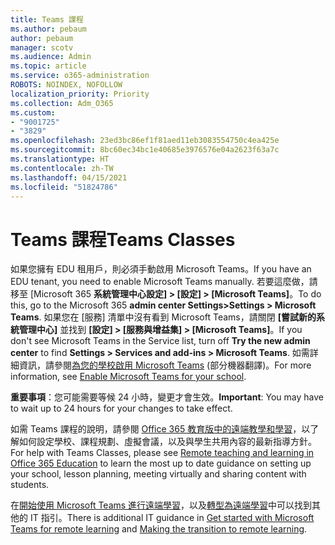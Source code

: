 ```yaml
---
title: Teams 課程
ms.author: pebaum
author: pebaum
manager: scotv
ms.audience: Admin
ms.topic: article
ms.service: o365-administration
ROBOTS: NOINDEX, NOFOLLOW
localization_priority: Priority
ms.collection: Adm_O365
ms.custom:
- "9001725"
- "3829"
ms.openlocfilehash: 23ed3bc86ef1f81aed11eb3083554750c4ea425e
ms.sourcegitcommit: 8bc60ec34bc1e40685e3976576e04a2623f63a7c
ms.translationtype: HT
ms.contentlocale: zh-TW
ms.lasthandoff: 04/15/2021
ms.locfileid: "51824786"
---
```

# <a name="teams-classes"></a><span data-ttu-id="4cec3-102">Teams 課程</span><span class="sxs-lookup"><span data-stu-id="4cec3-102">Teams Classes</span></span>

<span data-ttu-id="4cec3-103">如果您擁有 EDU 租用戶，則必須手動啟用 Microsoft Teams。</span><span class="sxs-lookup"><span data-stu-id="4cec3-103">If you have an EDU tenant, you need to enable Microsoft Teams manually.</span></span> <span data-ttu-id="4cec3-104">若要這麼做，請移至 [Microsoft 365 **系統管理中心設定] > [設定] > [Microsoft Teams]**。</span><span class="sxs-lookup"><span data-stu-id="4cec3-104">To do this, go to the Microsoft 365 **admin center Settings>Settings > Microsoft Teams**.</span></span> <span data-ttu-id="4cec3-105">如果您在 [服務] 清單中沒有看到 Microsoft Teams，請關閉 **[嘗試新的系統管理中心]** 並找到 **[設定] > [服務與增益集] > [Microsoft Teams]**。</span><span class="sxs-lookup"><span data-stu-id="4cec3-105">If you don't see Microsoft Teams in the Service list, turn off **Try the new admin center** to find **Settings > Services and add-ins > Microsoft Teams**.</span></span> <span data-ttu-id="4cec3-106">如需詳細資訊，請參閱[為您的學校啟用 Microsoft Teams](https://docs.microsoft.com/microsoft-365/education/intune-edu-trial/enable-microsoft-teams#enable-microsoft-teams-for-your-school-1) (部分機器翻譯)。</span><span class="sxs-lookup"><span data-stu-id="4cec3-106">For more information, see [Enable Microsoft Teams for your school](https://docs.microsoft.com/microsoft-365/education/intune-edu-trial/enable-microsoft-teams#enable-microsoft-teams-for-your-school-1).</span></span> 

<span data-ttu-id="4cec3-107">**重要事項**：您可能需要等候 24 小時，變更才會生效。</span><span class="sxs-lookup"><span data-stu-id="4cec3-107">**Important**: You may have to wait up to 24 hours for your changes to take effect.</span></span> 

<span data-ttu-id="4cec3-108">如需 Teams 課程的說明，請參閱 [Office 365 教育版中的遠端教學和學習](https://support.office.com/article/remote-teaching-and-learning-in-office-365-education-f651ccae-7b65-478b-8366-51bb884025c4)，以了解如何設定學校、課程規劃、虛擬會議，以及與學生共用內容的最新指導方針。</span><span class="sxs-lookup"><span data-stu-id="4cec3-108">For help with Teams Classes, please see [Remote teaching and learning in Office 365 Education](https://support.office.com/article/remote-teaching-and-learning-in-office-365-education-f651ccae-7b65-478b-8366-51bb884025c4) to learn the most up to date guidance on setting up your school, lesson planning, meeting virtually and sharing content with students.</span></span>

<span data-ttu-id="4cec3-109">在[開始使用 Microsoft Teams 進行遠端學習](https://docs.microsoft.com/MicrosoftTeams/remote-learning-edu)，以及[轉型為遠端學習](https://www.microsoft.com/education/remote-learning)中可以找到其他的 IT 指引。</span><span class="sxs-lookup"><span data-stu-id="4cec3-109">There is additional IT guidance in [Get started with Microsoft Teams for remote learning](https://docs.microsoft.com/MicrosoftTeams/remote-learning-edu) and [Making the transition to remote learning](https://www.microsoft.com/education/remote-learning).</span></span>
